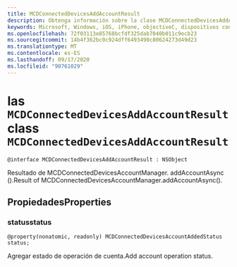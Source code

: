 ```yaml
---
title: MCDConnectedDevicesAddAccountResult
description: Obtenga información sobre la clase MCDConnectedDevicesAddAccountResult. Vea la propiedad de "agregar estado de operación de cuenta".
keywords: Microsoft, Windows, iOS, iPhone, objectiveC, dispositivos conectados, proyecto Roma
ms.openlocfilehash: 72f03113e85768bcfdf325dab7040b011c9ecb23
ms.sourcegitcommit: 14b4f362bc0c924dff6493490c80624273d49d23
ms.translationtype: MT
ms.contentlocale: es-ES
ms.lasthandoff: 09/17/2020
ms.locfileid: "90761029"
---
```

# <a name="class-mcdconnecteddevicesaddaccountresult"></a><span data-ttu-id="7eab7-105">las `MCDConnectedDevicesAddAccountResult`</span><span class="sxs-lookup"><span data-stu-id="7eab7-105">class `MCDConnectedDevicesAddAccountResult`</span></span> 

```
@interface MCDConnectedDevicesAddAccountResult : NSObject
```  
<span data-ttu-id="7eab7-106">Resultado de MCDConnectedDevicesAccountManager. addAccountAsync ().</span><span class="sxs-lookup"><span data-stu-id="7eab7-106">Result of MCDConnectedDevicesAccountManager.addAccountAsync().</span></span>

## <a name="properties"></a><span data-ttu-id="7eab7-107">Propiedades</span><span class="sxs-lookup"><span data-stu-id="7eab7-107">Properties</span></span>

### <a name="status"></a><span data-ttu-id="7eab7-108">status</span><span class="sxs-lookup"><span data-stu-id="7eab7-108">status</span></span>

`@property(nonatomic, readonly) MCDConnectedDevicesAccountAddedStatus status;`

<span data-ttu-id="7eab7-109">Agregar estado de operación de cuenta.</span><span class="sxs-lookup"><span data-stu-id="7eab7-109">Add account operation status.</span></span>
